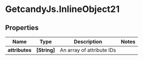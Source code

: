 # GetcandyJs.InlineObject21

## Properties

Name | Type | Description | Notes
------------ | ------------- | ------------- | -------------
**attributes** | **[String]** | An array of attribute IDs | 


